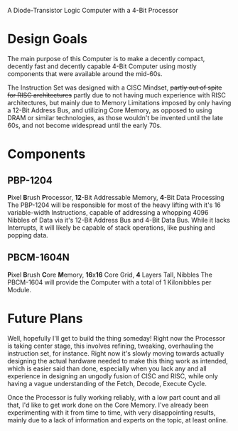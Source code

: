  A Diode-Transistor Logic Computer with a 4-Bit Processor

# Design Goals
The main purpose of this Computer is to make a decently compact, decently fast and decently capable 4-Bit Computer using mostly components that were available around the mid-60s.

The Instruction Set was designed with a CISC Mindset,  ~~partly out of spite for RISC architectures~~ partly due to not having much experience with RISC architectures, but mainly due to Memory Limitations imposed by only having a 12-Bit Address Bus, and utilizing Core Memory, as opposed to using DRAM or similar technologies, as those wouldn't be invented until the late 60s, and not become widespread until the early 70s.

# Components
## PBP-1204
**P**ixel **B**rush **P**rocessor, **12**-Bit Addressable Memory, **4**-Bit Data Processing
The PBP-1204 will be responsible for most of the heavy lifting with it's 16 variable-width Instructions, capable of addressing a whopping 4096 Nibbles of Data via it's 12-Bit Address Bus and 4-Bit Data Bus.
While it lacks Interrupts, it will likely be capable of stack operations, like pushing and popping data.

## PBCM-1604N
**P**ixel **B**rush **C**ore **M**emory, **16**x**16** Core Grid, **4** Layers Tall, Nibbles
The PBCM-1604 will provide the Computer with a total of 1 Kilonibbles per Module.

# Future Plans
Well, hopefully I'll get to build the thing someday! Right now the Processor is taking center stage, this involves refining, tweaking, overhauling the instruction set, for instance. Right now it's slowly moving towards actually designing the actual hardware needed to make this thing work as intended, which is easier said than done, especially when you lack any and all experience in designing an ungodly fusion of CISC and RISC, while only having a vague understanding of the Fetch, Decode, Execute Cycle.

Once the Processor is fully working reliably, with a low part count and all that, I'd like to get work done on the Core Memory. I've already been experimenting with it from time to time, with very disappointing results, mainly due to a lack of information and experts on the topic, at least online.